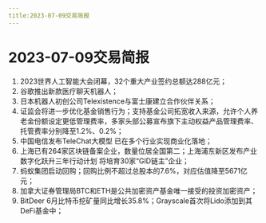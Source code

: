 ```yaml
---
title:2023-07-09交易简报
---
```

# 2023-07-09交易简报
1. 2023世界人工智能大会闭幕，32个重大产业签约总额达288亿元；
2. 谷歌推出新款医疗聊天机器人；
3. 日本机器人初创公司Telexistence与富士康建立合作伙伴关系；
4. 证监会将进一步优化基金销售行为；支持基金公司拓宽收入来源，允许个人养老金份额设定更低管理费率，多家头部公募宣布旗下主动权益产品管理费率、托管费率分别降至1.2%、0.2%；
5. 中国电信发布TeleChat大模型 已在多个行业实现商业化落地；
6. 上海已有264家区块链备案企业，数量位居全国第二；上海浦东新区发布产业数字化跃升三年行动计划 将培育30家“GID链主”企业；
7. 蚂蚁集团启动回购；回购比例不超过总股本的7.6%，对应估值降至5671亿元；
8. 加拿大证券管理局BTC和ETH是公共加密资产基金唯一接受的投资加密资产；
9. BitDeer 6月比特币挖矿量同比增长35.8%；Grayscale首次将Lido添加到其DeFi基金中；